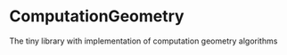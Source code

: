 ComputationGeometry
===================

The tiny library with implementation of computation geometry algorithms
